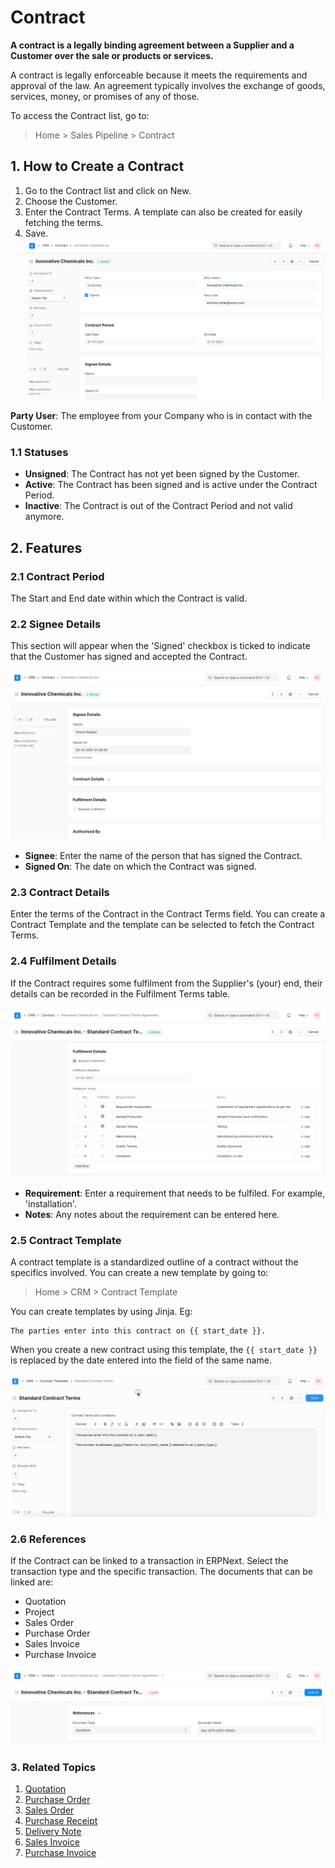 
# Contract


**A contract is a legally binding agreement between a Supplier and a Customer over the sale or products or services.**


A contract is legally enforceable because it meets the requirements and approval of the law. An agreement typically involves the exchange of goods, services, money, or promises of any of those.


To access the Contract list, go to:



> 
> Home > Sales Pipeline > Contract
> 
> 
> 


## 1. How to Create a Contract


1. Go to the Contract list and click on New.
2. Choose the Customer.
3. Enter the Contract Terms. A template can also be created for easily fetching the terms.
4. Save.
![Contract](/files/contract.png)


**Party User**: The employee from your Company who is in contact with the Customer.


### 1.1 Statuses


* **Unsigned**: The Contract has not yet been signed by the Customer.
* **Active**: The Contract has been signed and is active under the Contract Period.
* **Inactive**: The Contract is out of the Contract Period and not valid anymore.


## 2. Features


### 2.1 Contract Period


The Start and End date within which the Contract is valid.


### 2.2 Signee Details


This section will appear when the 'Signed' checkbox is ticked to indicate that the Customer has signed and accepted the Contract.


![Contract Signee](/files/contract-signee.png)


* **Signee**: Enter the name of the person that has signed the Contract.
* **Signed On**: The date on which the Contract was signed.


### 2.3 Contract Details


Enter the terms of the Contract in the Contract Terms field. You can create a Contract Template and the template can be selected to fetch the Contract Terms.


### 2.4 Fulfilment Details


If the Contract requires some fulfilment from the Supplier's (your) end, their details can be recorded in the Fulfilment Terms table.


![Contract Fulfilment](/files/contract-fulfilment.png)


* **Requirement**: Enter a requirement that needs to be fulfiled. For example, 'installation'.
* **Notes**: Any notes about the requirement can be entered here.


### 2.5 Contract Template


A contract template is a standardized outline of a contract without the specifics involved. You can create a new template by going to:



> 
> Home > CRM > Contract Template
> 
> 
> 


You can create templates by using Jinja. Eg:



```
The parties enter into this contract on {{ start_date }}.

```

When you create a new contract using this template, the `{{ start_date }}` is replaced by the date entered into the field of the same name.


![Contract Template](/files/contract-template-jinja.gif)


### 2.6 References


If the Contract can be linked to a transaction in ERPNext. Select the transaction type and the specific transaction. The documents that can be linked are:


* Quotation
* Project
* Sales Order
* Purchase Order
* Sales Invoice
* Purchase Invoice


![Contract References](/files/contract-reference.png)


### 3. Related Topics


1. [Quotation](/docs/en/selling/quotation)
2. [Purchase Order](/docs/en/buying/purchase-order)
3. [Sales Order](/docs/en/selling/sales-order)
4. [Purchase Receipt](/docs/en/stock/purchase-receipt)
5. [Delivery Note](/docs/en/stock/delivery-note)
6. [Sales Invoice](/docs/en/accounts/sales-invoice)
7. [Purchase Invoice](/docs/en/accounts/purchase-invoice)


